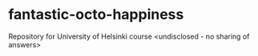 # fantastic-octo-happiness
Repository for University of Helsinki course &lt;undisclosed - no sharing of answers>
